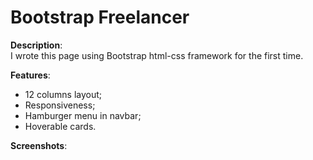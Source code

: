 # Bootstrap Freelancer

**Description**:<br>
I wrote this page using Bootstrap html-css framework for the first time.<br>

**Features**:
- 12 columns layout;
- Responsiveness;
- Hamburger menu in navbar;
- Hoverable cards.

**Screenshots**:

